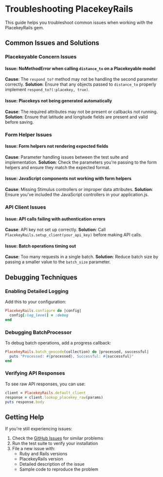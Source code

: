 # Troubleshooting PlacekeyRails

This guide helps you troubleshoot common issues when working with the PlacekeyRails gem.

## Common Issues and Solutions

### Placekeyable Concern Issues

#### Issue: NoMethodError when calling `distance_to` on a Placekeyable model
**Cause**: The `respond_to?` method may not be handling the second parameter correctly.
**Solution**: Ensure that any objects passed to `distance_to` properly implement `respond_to?(:placekey, true)`.

#### Issue: Placekeys not being generated automatically
**Cause**: The required attributes may not be present or callbacks not running.
**Solution**: Ensure that latitude and longitude fields are present and valid before saving.

### Form Helper Issues

#### Issue: Form helpers not rendering expected fields
**Cause**: Parameter handling issues between the test suite and implementation.
**Solution**: Check the parameters you're passing to the form helpers and ensure they match the expected format.

#### Issue: JavaScript components not working with form helpers
**Cause**: Missing Stimulus controllers or improper data attributes.
**Solution**: Ensure you've included the JavaScript controllers in your application.js.

### API Client Issues

#### Issue: API calls failing with authentication errors
**Cause**: API key not set up correctly.
**Solution**: Call `PlacekeyRails.setup_client(your_api_key)` before making API calls.

#### Issue: Batch operations timing out
**Cause**: Too many requests in a single batch.
**Solution**: Reduce batch size by passing a smaller value to the `batch_size` parameter.

## Debugging Techniques

### Enabling Detailed Logging

Add this to your configuration:

```ruby
PlacekeyRails.configure do |config|
  config[:log_level] = :debug
end
```

### Debugging BatchProcessor

To debug batch operations, add a progress callback:

```ruby
PlacekeyRails.batch_geocode(collection) do |processed, successful|
  puts "Processed: #{processed}, Successful: #{successful}"
end
```

### Verifying API Responses

To see raw API responses, you can use:

```ruby
client = PlacekeyRails.default_client
response = client.lookup_placekey_raw(params)
puts response.body
```

## Getting Help

If you're still experiencing issues:

1. Check the [GitHub Issues](https://github.com/yourusername/placekey_rails/issues) for similar problems
2. Run the test suite to verify your installation
3. File a new issue with:
   - Ruby and Rails versions
   - PlacekeyRails version
   - Detailed description of the issue
   - Sample code to reproduce the problem